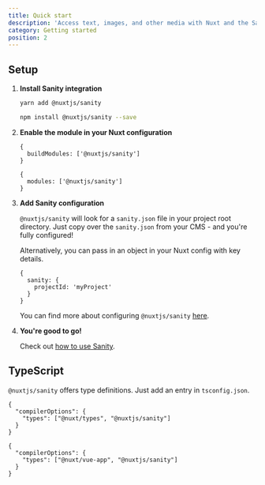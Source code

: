 ```yaml
---
title: Quick start
description: 'Access text, images, and other media with Nuxt and the Sanity headless CMS.'
category: Getting started
position: 2
---
```


## Setup

1. **Install Sanity integration**

    <d-code-group>
    <d-code-block label="Yarn" active>

    ```bash
    yarn add @nuxtjs/sanity
    ```

    </d-code-block>
    <d-code-block label="NPM">

    ```bash
    npm install @nuxtjs/sanity --save
    ```

    </d-code-block>
    </d-code-group>

2. **Enable the module in your Nuxt configuration**

    <d-code-group>
    <d-code-block label="Nuxt 2.9+" active>

    ```js{}[nuxt.config.js]
    {
      buildModules: ['@nuxtjs/sanity']
    }
    ```

    </d-code-block>
    <d-code-block label="Nuxt < 2.9">

    ```js{}[nuxt.config.js]
    {
      modules: ['@nuxtjs/sanity']
    }
    ```

    </d-code-block>
    </d-code-group>

3. **Add Sanity configuration**

   `@nuxtjs/sanity` will look for a `sanity.json` file in your project root directory. Just copy over the `sanity.json` from your CMS - and you're fully configured!

   Alternatively, you can pass in an object in your Nuxt config with key details.

   ```js{}[nuxt.config.js]
   {
     sanity: {
       projectId: 'myProject'
     }
   }
   ```

   <d-alert type="info">You can find more about configuring `@nuxtjs/sanity` [here](/configuration).</d-alert>

4. **You're good to go!**

   Check out [how to use Sanity](/usage).

## TypeScript

`@nuxtjs/sanity` offers type definitions. Just add an entry in `tsconfig.json`.

<d-code-group>
  <d-code-block label="Nuxt 2.9+" active>

```json{}[tsconfig.json]
{
  "compilerOptions": {
    "types": ["@nuxt/types", "@nuxtjs/sanity"]
  }
}
```

  </d-code-block>
  <d-code-block label="Nuxt < 2.9">

```json{}[tsconfig.json]
{
  "compilerOptions": {
    "types": ["@nuxt/vue-app", "@nuxtjs/sanity"]
  }
}
```

  </d-code-block>

</d-code-group>
